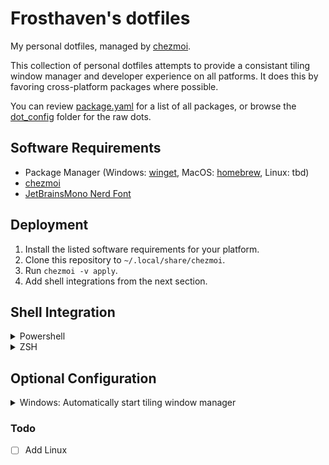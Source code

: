 # Frosthaven's dotfiles

My personal dotfiles, managed by [chezmoi](https://github.com/twpayne/chezmoi).

This collection of personal dotfiles attempts to provide a consistant tiling window manager and developer experience on all patforms. It does this by favoring cross-platform packages where possible.

You can review [package.yaml](.chezmoidata/packages.yaml) for a list of all packages, or browse the [dot_config](dot_config) folder for the raw dots.

## Software Requirements

- Package Manager (Windows: [winget](https://learn.microsoft.com/en-us/windows/package-manager/winget/#install-winget), MacOS: [homebrew](https://brew.sh/), Linux: tbd)
- [chezmoi](https://www.chezmoi.io/install/)
- [JetBrainsMono Nerd Font](https://github.com/ryanoasis/nerd-fonts/releases/download/v3.3.0/JetBrainsMono.zip)

## Deployment

1. Install the listed software requirements for your platform.
2. Clone this repository to `~/.local/share/chezmoi`.
3. Run `chezmoi -v apply`.
4. Add shell integrations from the next section.

## Shell Integration

<details>
<summary>Powershell</summary>

Add the following line to `$env:USERPROFILE\Documents\PowerShell\Microsoft.PowerShell_profile.ps1`:

```powershell
. $env:USERPROFILE\.config\shell\chezmoi-powershell.ps1
```
</details>

<details>
<summary>ZSH</summary>

Add the following line to `$HOME/.zshrc`:

```sh
source $HOME/.config/shell/chezmoi-zsh.sh
```
</details>

## Optional Configuration

<details>
<summary>Windows: Automatically start tiling window manager</summary>
    
create a shortcut in `shell:startup` with a value of `komorebic.exe start --bar --whkd`
</details>

### Todo

- [ ] Add Linux
